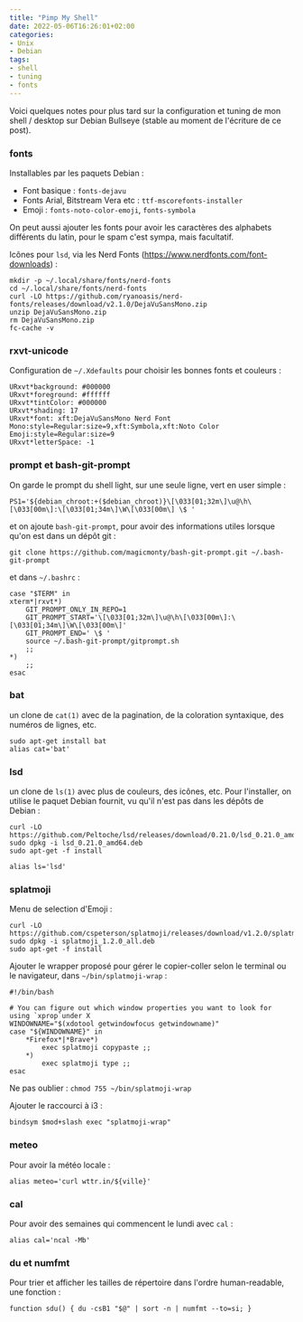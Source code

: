 ```yaml
---
title: "Pimp My Shell"
date: 2022-05-06T16:26:01+02:00
categories:
- Unix
- Debian
tags: 
- shell
- tuning
- fonts
---
```


Voici quelques notes pour plus tard sur la configuration et tuning de mon shell
/ desktop sur Debian Bullseye (stable au moment de l'écriture de ce post).

### fonts

Installables par les paquets Debian :

* Font basique : `fonts-dejavu`
* Fonts Arial, Bitstream Vera etc : `ttf-mscorefonts-installer`
* Emoji : `fonts-noto-color-emoji`, `fonts-symbola`

On peut aussi ajouter les fonts pour avoir les caractères des alphabets
différents du latin, pour le spam c'est sympa, mais facultatif.

Icônes pour `lsd`, via les Nerd Fonts
(<https://www.nerdfonts.com/font-downloads>) :

```
mkdir -p ~/.local/share/fonts/nerd-fonts
cd ~/.local/share/fonts/nerd-fonts
curl -LO https://github.com/ryanoasis/nerd-fonts/releases/download/v2.1.0/DejaVuSansMono.zip
unzip DejaVuSansMono.zip
rm DejaVuSansMono.zip
fc-cache -v
```

### rxvt-unicode

Configuration de `~/.Xdefaults` pour choisir les bonnes fonts et couleurs :

```
URxvt*background: #000000
URxvt*foreground: #ffffff
URxvt*tintColor: #000000
URxvt*shading: 17
URxvt*font: xft:DejaVuSansMono Nerd Font Mono:style=Regular:size=9,xft:Symbola,xft:Noto Color Emoji:style=Regular:size=9
URxvt*letterSpace: -1
```

### prompt et bash-git-prompt

On garde le prompt du shell light, sur une seule ligne, vert en user simple :

``` shell
PS1='${debian_chroot:+($debian_chroot)}\[\033[01;32m\]\u@\h\[\033[00m\]:\[\033[01;34m\]\W\[\033[00m\] \$ '
```

et on ajoute `bash-git-prompt`, pour avoir des informations utiles lorsque
qu'on est dans un dépôt git :

```
git clone https://github.com/magicmonty/bash-git-prompt.git ~/.bash-git-prompt
```

et dans `~/.bashrc` :

``` shell
case "$TERM" in
xterm*|rxvt*)
    GIT_PROMPT_ONLY_IN_REPO=1
    GIT_PROMPT_START='\[\033[01;32m\]\u@\h\[\033[00m\]:\[\033[01;34m\]\W\[\033[00m\]'
    GIT_PROMPT_END=' \$ '
    source ~/.bash-git-prompt/gitprompt.sh
    ;;
*)
    ;;
esac
```

### bat

un clone de `cat(1)` avec de la pagination, de la coloration syntaxique, des
numéros de lignes, etc.

```
sudo apt-get install bat
alias cat='bat'
```

### lsd

un clone de `ls(1)` avec plus de couleurs, des icônes, etc. Pour l'installer,
on utilise le paquet Debian fournit, vu qu'il n'est pas dans les dépôts de
Debian :

```
curl -LO https://github.com/Peltoche/lsd/releases/download/0.21.0/lsd_0.21.0_amd64.deb
sudo dpkg -i lsd_0.21.0_amd64.deb
sudo apt-get -f install
```

```
alias ls='lsd'
```

### splatmoji

Menu de selection d'Emoji :

```
curl -LO https://github.com/cspeterson/splatmoji/releases/download/v1.2.0/splatmoji_1.2.0_all.deb
sudo dpkg -i splatmoji_1.2.0_all.deb
sudo apt-get -f install
```

Ajouter le wrapper proposé pour gérer le copier-coller selon le terminal ou le
navigateur, dans `~/bin/splatmoji-wrap` :

``` shell
#!/bin/bash

# You can figure out which window properties you want to look for using `xprop`under X 
WINDOWNAME="$(xdotool getwindowfocus getwindowname)"
case "${WINDOWNAME}" in
    *Firefox*|*Brave*)
        exec splatmoji copypaste ;;
    *)
        exec splatmoji type ;;
esac
```

Ne pas oublier : `chmod 755 ~/bin/splatmoji-wrap`

Ajouter le raccourci à i3 :

```
bindsym $mod+slash exec "splatmoji-wrap"
```

### meteo

Pour avoir la météo locale :

```
alias meteo='curl wttr.in/${ville}'
```

### cal

Pour avoir des semaines qui commencent le lundi avec `cal` :

```
alias cal='ncal -Mb'
```

### du et numfmt

Pour trier et afficher les tailles de répertoire dans l'ordre human-readable,
une fonction :

``` shell
function sdu() { du -csB1 "$@" | sort -n | numfmt --to=si; }
```
